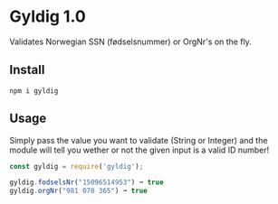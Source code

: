 # Gyldig 1.0

Validates Norwegian SSN (fødselsnummer) or OrgNr's on the fly.

## Install

`npm i gyldig`

## Usage

Simply pass the value you want to validate (String or Integer) and the module will tell you wether or not the given input is a valid ID number!

```javascript
const gyldig = require('gyldig');

gyldig.fodselsNr("15096514953") ➞ true
gyldig.orgNr("981 078 365") ➞ true
```
